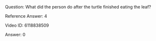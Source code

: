 Question: What did the person do after the turtle finished eating the leaf?

Reference Answer: 4

Video ID: 6118838509

Answer: 0


